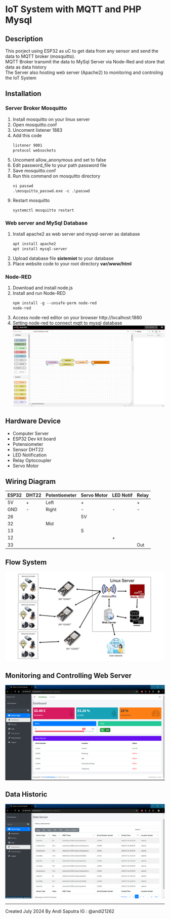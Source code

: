# IoT System with MQTT and PHP Mysql

## Description
This porject using ESP32 as uC to get data from any sensor and send the data to MQTT broker (mosquitto). <br>
MQTT Broker transmit the data to MySql Server via Node-Red and store that data as data history <br>
The Server also hosting web server (Apache2) to monitoring and controling the IoT System

## Installation
### Server Broker Mosquitto
1. Install mosquitto on your linux server
2. Open mosquitto.conf
3. Uncoment listener 1883
4. Add this code
   ``` 
   listener 9001
   protocol websockets
   ```
5. Uncoment allow_anonymous and set to false
6. Edit password_file to your path password file
7. Save mosquitto.conf
8. Run this command on mosquitto directory
   ```
   vi passwd
   .\mosquitto_passwd.exe -c .\passwd
   ```
9. Restart mosquitto
   ```
   systemctl mosquitto restart
   ```

### Web server and MySql Database
1. Install apache2 as web server and mysql-server as database
    ```
    apt install apache2
    apt install mysql-server
    ```
2. Upload database file **sistemiot** to your database
3. Place website code to your root directory **var/www/html**

### Node-RED
1. Download and install node.js
2. Install and run Node-RED
    ```
    npm install -g --unsafe-perm node-red
    node-red
    ```
3. Access node-red editor on your browser http://localhost:1880
4. Setting node-red to connect mqtt to mysql database
![ALT TEXT](Node-red.png)

## Hardware Device
* Computer Server
* ESP32 Dev kit board 
* Potensiometer
* Sensor DHT22
* LED Notification
* Relay Optocoupler
* Servo Motor

## Wiring Diagram
| ESP32     | DHT22    | Potentiometer    | Servo Motor    | LED Notif    | Relay    |
| --------|---------|---------|---------|---------|---------|
| 5V  | +   | Left   | +   |    | +   |
| GND  | - | Right | - | - | - |
|26|||5V|||
|32||Mid||||
|13|||S|||
|12||||+||
|33|||||Out|


## Flow System
![ALT TEXT](Flow%20sistem.jpg)

## Monitoring and Controlling Web Server
![ALT TEXT](Dashboard%20website.png)
## Data Historic
![ALT TEXT](Data%20history.png)
****************************************************
Created July 2024 By Andi Saputra IG : @andi21262
